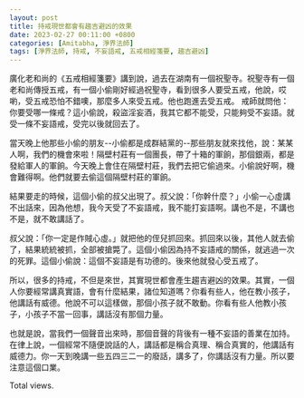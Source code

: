 ```yaml
---
layout: post
title: 持戒現世都會有趨吉避凶的效果
date: 2023-02-27 00:11:00 +0800
categories: [Amitabha, 淨界法師]
tags: [淨界法師, 持戒, 不妄語戒, 五戒相經箋要, 趨吉避凶]
---
```

廣化老和尚的《五戒相經箋要》講到說，過去在湖南有一個祝聖寺。祝聖寺有一個老和尚傳授五戒，有一個小偷剛好經過祝聖寺，看到很多人要受五戒，他說，哎喲，受五戒恐怕不錯噢，那麼多人來受五戒。他也跑進去受五戒。
戒師就問他：你要受哪一條戒？這小偷說，殺盜淫妄酒，我其它都不能受，只能夠受不妄語。就受一條不妄語戒，受完以後就回去了。

當天晚上他那些小偷的朋友--小偷都是成群結黨的--那些朋友就來找他，說：某某人啊，我們的機會來啦！隔壁村莊有一個團長，帶了十箱的軍餉，那個銀兩，都是發給軍人的軍餉。今天晚上會住在隔壁村莊，我們去把它偷過來。小偷說好啊，機會難得啊。他們就要去偷這個隔壁村莊的軍餉。

結果要走的時候，這個小偷的叔父出現了。叔父說：「你幹什麼？」小偷一心虛講不出話來，因為他想，我今天受了不妄語戒，我不能打妄語啊。講也不是，不講也不是，就不敢講話了。

叔父說：「你一定是作賊心虛。」就把他的侄兒抓回來。抓回來以後，其他人就去偷了，結果統統被抓，全部被搶斃了。這個小偷因為持不妄語戒的關係，就逃過一次的死罪。這個小偷說：這個不妄語是有功德的。後來他就發心受五戒了。

所以，很多的持戒，不但是來世，其實現世都會產生趨吉避凶的效果。其實，一個人你要經常講真實語，會有什麼結果，諸位知道嗎？你看有些人，他在教小孩子，他講話有威德。他說不可以這樣做，那個小孩子就不敢動。你看有些人他教小孩子，小孩子不當一回事，講話沒有那個力量。

也就是說，當我們一個聲音出來時，那個音聲的背後有一種不妄語的善業在加持。在律上說，一個經常不隨便說話的人，講話都是稱合真理、稱合真實的，他講話有威德力。你一天到晚講一些五四三二一的廢話，講多了，你講話沒有力量。所以要注意這個口業。

<!-- script pointing to busuanzi.js start-->
<script async src="/assets/js/busuanzi.pure.mini.js"></script>
<span id="busuanzi_container_page_pv">Total <span id="busuanzi_value_page_pv"></span> views.</span>
<!-- script pointing to busuanzi.js end-->